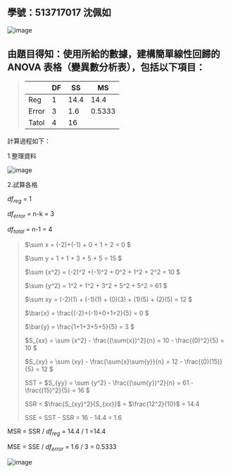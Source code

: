## 學號：513717017 沈佩如

![image](https://github.com/user-attachments/assets/1cba3bf2-7f25-4e20-8056-83603649f9ff)

## 由題目得知：使用所給的數據，建構簡單線性回歸的 ANOVA 表格（變異數分析表），包括以下項目：
>
>|       | DF    | SS | MS |
>| ----  | --    | -- | -- |
>| Reg   | 1     | 14.4  | 14.4  |
>| Error | 3     | 1.6 | 0.5333 |
>| Tatol | 4     | 16 |
>
計算過程如下：

1.整理資料

![image](https://github.com/user-attachments/assets/2a5b7a19-a2b1-4117-b5c0-d5c9e150afef)

2.試算各格

$df_{reg}$ = 1

$df_{error}$ = n-k = 3

$df_{total}$ = n-1 = 4

>$\sum x = (-2)+(-1) + 0 + 1 + 2 = 0 $
>
>$\sum y = 1 + 1 + 3 + 5 + 5 = 15 $
>
>$\sum {x^2} = (-2)^2 +(-1)^2 + 0^2 + 1^2 + 2^2 = 10 $
>
>$\sum {y^2} = 1^2 + 1^2 + 3^2 + 5^2 + 5^2 = 61 $
>
>$\sum xy = (-2)(1) + (-1)(1) + (0)(3) + (1)(5) + (2)(5) = 12 $
>
>$\bar{x} = \frac{(-2)+(-1)+0+1+2}{5} = 0 $
>
>$\bar{y} = \frac{1+1+3+5+5}{5} = 3 $
>
>$S_{xx} = \sum {x^2} - \frac{(\sum{x})^2}{n} = 10 - \frac{(0)^2}{5} = 10 $
>
>$S_{xy} = \sum {xy} - \frac{\sum{x}\sum{y}}{n} = 12 - \frac{(0)(15)}{5} = 12 $
>   
>SST = $S_{yy} = \sum {y^2} - \frac{(\sum{y})^2}{n} = 61 - \frac{(15)^2}{5} = 16 $ 
>
>SSR = $\frac{S_{xy}^2}{S_{xx}}$ = $\frac{12^2}{10}$ = 14.4
>
>SSE = SST - SSR = 16 - 14.4 = 1.6
>
MSR = SSR / $df_{reg}$ = 14.4 / 1 =14.4

MSE = SSE / $df_{error}$ = 1.6 / 3 = 0.5333

![image](https://github.com/user-attachments/assets/ed5c32c0-4397-41f9-8774-57405f2e48d7)

